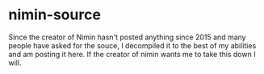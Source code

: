 # nimin-source
Since the creator of Nimin hasn't posted anything since 2015 and many people have asked for the souce, I decompiled it to the best of my abilities and am posting it here. If the creator of nimin wants me to take this down I will.
